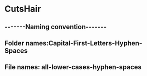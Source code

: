 # CutsHair

## -------Naming convention-------
## Folder names:Capital-First-Letters-Hyphen-Spaces
## File names: all-lower-cases-hyphen-spaces
